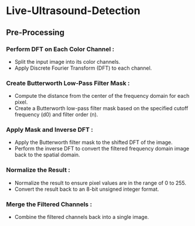 # Live-Ultrasound-Detection
## Pre-Processing
### Perform DFT on Each Color Channel :
- Split the input image into its color channels.
- Apply Discrete Fourier Transform (DFT) to each channel.
### Create Butterworth Low-Pass Filter Mask :
- Compute the distance from the center of the frequency domain for each pixel.
- Create a Butterworth low-pass filter mask based on the specified cutoff frequency (d0) and filter order (n).
### Apply Mask and Inverse DFT :
- Apply the Butterworth filter mask to the shifted DFT of the image.
- Perform the inverse DFT to convert the filtered frequency domain image back to the spatial domain.
### Normalize the Result :
- Normalize the result to ensure pixel values are in the range of 0 to 255.
- Convert the result back to an 8-bit unsigned integer format.
### Merge the Filtered Channels :
- Combine the filtered channels back into a single image.
